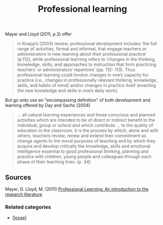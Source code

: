 ﻿---
title: Professional learning
---
Mayer and Lloyd (2011, p.3) offer
> in Knapp’s (2003) review, professional development includes ‘the full range of activities, formal and informal, that engage teachers or administrators in new learning about their professional practice’ (p.112), while professional learning refers to ‘changes in the thinking, knowledge, skills, and approaches to instruction that form practicing teachers’ or administrators’ repertoire’ (pp. 112- 113). Thus professional learning could involve changes in one’s capacity for practice (i.e., changes in professionally relevant thinking, knowledge, skills, and habits of mind) and/or changes in practice itself (enacting the new knowledge and skills in one’s daily work).

But go onto use an "encompassing definition" of both development and learning offered by Day and Sachs (2004)
> ... all natural learning experiences and those conscious and planned activities which are intended to be of direct or indirect benefit to the individual, group or school and which contribute … to the quality of education in the classroom. It is the process by which, alone and with others, teachers review, renew and extend their commitment as change agents to the moral purposes of teaching and by which they acquire and develop critically the knowledge, skills and emotional intelligence essential to good professional thinking, planning and practice with children, young people and colleagues through each phase of their teaching lives. (p. 34)

## Sources

Mayer, D. Lloyd, M. (2011) 
[Professional Learning: An introduction to the research literature](http://www.aitsl.edu.au/docs/default-source/default-document-library/professional_learning_an_introduction_to_research_literature)

### Related categories

- [[loose]]



[//begin]: # "Autogenerated link references for markdown compatibility"
[loose]: loose "Loose notes"
[//end]: # "Autogenerated link references"